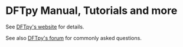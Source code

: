 # DFTpy Manual, Tutorials and more

See [DFTpy's website](http://dftpy.rutgers.edu) for details.

See also [DFTpy's forum](https://lists.rutgers.edu/mm3/archives/list/dftpy_forum@email.rutgers.edu/) for commonly asked questions.


